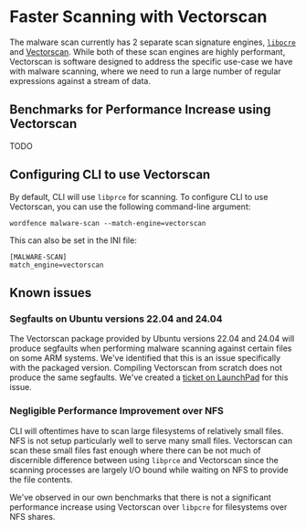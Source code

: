 # Faster Scanning with Vectorscan

The malware scan currently has 2 separate scan signature engines, [`libpcre`](https://www.pcre.org/) and [Vectorscan](https://github.com/VectorCamp/vectorscan). While both of these scan engines are highly performant, Vectorscan is software designed to address the specific use-case we have with malware scanning, where we need to run a large number of regular expressions against a stream of data. 

## Benchmarks for Performance Increase using Vectorscan

TODO

## Configuring CLI to use Vectorscan

By default, CLI will use `libprce` for scanning. To configure CLI to use Vectorscan, you can use the following command-line argument:

    wordfence malware-scan --match-engine=vectorscan

This can also be set in the INI file:

    [MALWARE-SCAN]
    match_engine=vectorscan

## Known issues

### Segfaults on Ubuntu versions 22.04 and 24.04

The Vectorscan package provided by Ubuntu versions 22.04 and 24.04 will produce segfaults when performing malware scanning against certain files on some ARM systems. We've identified that this is an issue specifically with the packaged version. Compiling Vectorscan from scratch does not produce the same segfaults. We've created a [ticket on LaunchPad](https://bugs.launchpad.net/ubuntu/+source/vectorscan/+bug/2064951) for this issue.

### Negligible Performance Improvement over NFS

CLI will oftentimes have to scan large filesystems of relatively small files. NFS is not setup particularly well to serve many small files. Vectorscan can scan these small files fast enough where there can be not much of discernible difference between using `libprce` and Vectorscan since the scanning processes are largely I/O bound while waiting on NFS to provide the file contents.

We've observed in our own benchmarks that there is not a significant performance increase using Vectorscan over `libpcre` for filesystems over NFS shares.